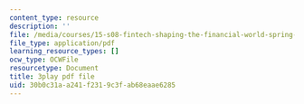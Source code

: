 ```yaml
---
content_type: resource
description: ''
file: /media/courses/15-s08-fintech-shaping-the-financial-world-spring-2020/30b0c31aa241f2319c3fab68eaae6285_uHUA6M1OEwk.pdf
file_type: application/pdf
learning_resource_types: []
ocw_type: OCWFile
resourcetype: Document
title: 3play pdf file
uid: 30b0c31a-a241-f231-9c3f-ab68eaae6285
---
```

